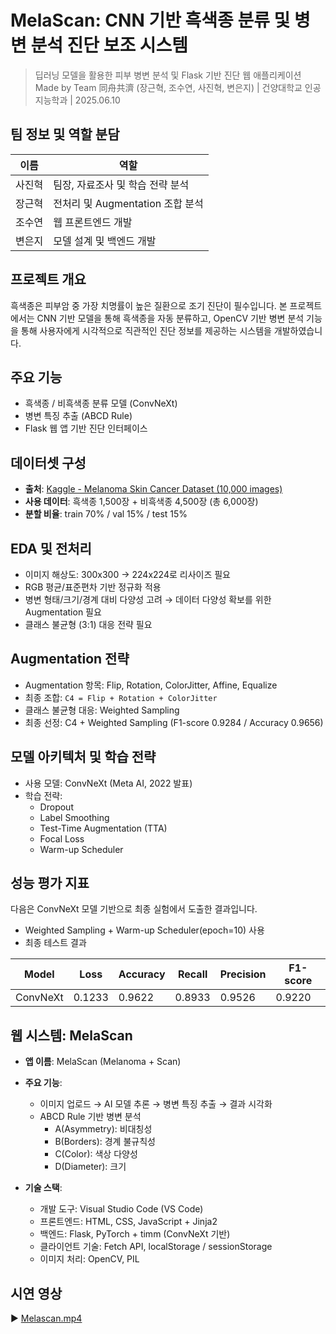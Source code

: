 # MelaScan: CNN 기반 흑색종 분류 및 병변 분석 진단 보조 시스템

> 딥러닝 모델을 활용한 피부 병변 분석 및 Flask 기반 진단 웹 애플리케이션  
> Made by Team 同舟共濟 (장근혁, 조수연, 사진혁, 변은지) | 건양대학교 인공지능학과 | 2025.06.10

## 팀 정보 및 역할 분담
| 이름    | 역할                            |
|---------|---------------------------------|
| 사진혁  | 팀장, 자료조사 및 학습 전략 분석 |
| 장근혁  | 전처리 및 Augmentation 조합 분석 |
| 조수연  | 웹 프론트엔드 개발               |
| 변은지  | 모델 설계 및 백엔드 개발         |

## 프로젝트 개요
흑색종은 피부암 중 가장 치명률이 높은 질환으로 조기 진단이 필수입니다. 본 프로젝트에서는 CNN 기반 모델을 통해 흑색종을 자동 분류하고, OpenCV 기반 병변 분석 기능을 통해 사용자에게 시각적으로 직관적인 진단 정보를 제공하는 시스템을 개발하였습니다.

## 주요 기능
- 흑색종 / 비흑색종 분류 모델 (ConvNeXt)
- 병변 특징 추출 (ABCD Rule)
- Flask 웹 앱 기반 진단 인터페이스

## 데이터셋 구성
- **출처**: [Kaggle - Melanoma Skin Cancer Dataset (10,000 images)](https://www.kaggle.com/datasets/nodariy/melanoma-skin-cancer-dataset-of-10000-images)
- **사용 데이터**: 흑색종 1,500장 + 비흑색종 4,500장 (총 6,000장)
- **분할 비율**: train 70% / val 15% / test 15%

## EDA 및 전처리
- 이미지 해상도: 300x300 → 224x224로 리사이즈 필요
- RGB 평균/표준편차 기반 정규화 적용
- 병변 형태/크기/경계 대비 다양성 고려 → 데이터 다양성 확보를 위한 Augmentation 필요
- 클래스 불균형 (3:1) 대응 전략 필요

## Augmentation 전략
- Augmentation 항목: Flip, Rotation, ColorJitter, Affine, Equalize
- 최종 조합: `C4 = Flip + Rotation + ColorJitter`
- 클래스 불균형 대응: Weighted Sampling
- 최종 선정: C4 + Weighted Sampling (F1-score 0.9284 / Accuracy 0.9656)

## 모델 아키텍처 및 학습 전략
- 사용 모델: ConvNeXt (Meta AI, 2022 발표)
- 학습 전략:
  - Dropout
  - Label Smoothing
  - Test-Time Augmentation (TTA)
  - Focal Loss
  - Warm-up Scheduler

## 성능 평가 지표
다음은 ConvNeXt 모델 기반으로 최종 실험에서 도출한 결과입니다. 
- Weighted Sampling + Warm-up Scheduler(epoch=10) 사용
- 최종 테스트 결과

| Model     | Loss      | Accuracy  | Recall    | Precision | F1-score  | 
|-----------|-----------|-----------|-----------|-----------|-----------|
| ConvNeXt  | 0.1233    |   0.9622  | 0.8933    |    0.9526 |   0.9220  |

## 웹 시스템: MelaScan
- **앱 이름**: MelaScan (Melanoma + Scan)
- **주요 기능**:
  - 이미지 업로드 → AI 모델 추론 → 병변 특징 추출 → 결과 시각화
  - ABCD Rule 기반 병변 분석
    - A(Asymmetry): 비대칭성
    - B(Borders): 경계 불규칙성
    - C(Color): 색상 다양성
    - D(Diameter): 크기 

- **기술 스택**:
  - 개발 도구: Visual Studio Code (VS Code)
  - 프론트엔드: HTML, CSS, JavaScript + Jinja2
  - 백엔드: Flask, PyTorch + timm (ConvNeXt 기반)
  - 클라이언트 기술: Fetch API, localStorage / sessionStorage
  - 이미지 처리: OpenCV, PIL

## 시연 영상
▶ [Melascan.mp4](https://github.com/vio4l8et/Melanoma-Classification/blob/main/Melascan.mp4)
